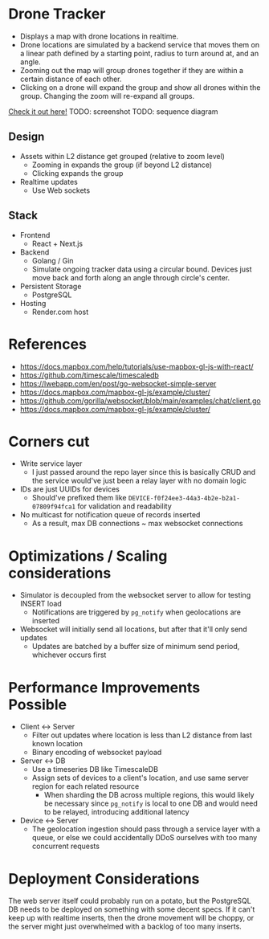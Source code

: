 # Drone Tracker

- Displays a map with drone locations in realtime.
- Drone locations are simulated by a backend service that moves them on a linear path defined by a starting point, radius to turn around at, and an angle.
- Zooming out the map will group drones together if they are within a certain distance of each other.
- Clicking on a drone will expand the group and show all drones within the group. Changing the zoom will re-expand all groups.

[Check it out here!](https://map-project-r2zv.onrender.com)
TODO: screenshot
TODO: sequence diagram

## Design
- Assets within L2 distance get grouped (relative to zoom level)
  - Zooming in expands the group (if beyond L2 distance)
  - Clicking expands the group
- Realtime updates
  - Use Web sockets

## Stack
- Frontend
  - React + Next.js
- Backend
  - Golang / Gin
  - Simulate ongoing tracker data using a circular bound. Devices just move back and forth along an angle through circle's center.
- Persistent Storage
  - PostgreSQL
- Hosting
  - Render.com host

# References
- https://docs.mapbox.com/help/tutorials/use-mapbox-gl-js-with-react/
- https://github.com/timescale/timescaledb
- https://lwebapp.com/en/post/go-websocket-simple-server
- https://docs.mapbox.com/mapbox-gl-js/example/cluster/
- https://github.com/gorilla/websocket/blob/main/examples/chat/client.go
- https://docs.mapbox.com/mapbox-gl-js/example/cluster/

# Corners cut
- Write service layer
  - I just passed around the repo layer since this is basically CRUD and the service would've just been a relay layer with no domain logic
- IDs are just UUIDs for devices
  - Should've prefixed them like `DEVICE-f0f24ee3-44a3-4b2e-b2a1-07809f94fca1` for validation and readability
- No multicast for notification queue of records inserted
  - As a result, max DB connections ~ max websocket connections

# Optimizations / Scaling considerations
- Simulator is decoupled from the websocket server to allow for testing INSERT load
  - Notifications are triggered by `pg_notify` when geolocations are inserted
- Websocket will initially send all locations, but after that it'll only send updates
  - Updates are batched by a buffer size of minimum send period, whichever occurs first

# Performance Improvements Possible
- Client <-> Server
  - Filter out updates where location is less than L2 distance from last known location
  - Binary encoding of websocket payload
- Server <-> DB
  - Use a timeseries DB like TimescaleDB
  - Assign sets of devices to a client's location, and use same server region for each related resource
    - When sharding the DB across multiple regions, this would likely be necessary since `pg_notify` is local to one DB and would need to be relayed, introducing additional latency
- Device <-> Server
  - The geolocation ingestion should pass through a service layer with a queue, or else we could accidentally DDoS ourselves with too many concurrent requests

# Deployment Considerations

The web server itself could probably run on a potato, but the PostgreSQL DB needs to be deployed on something with some decent specs.
If it can't keep up with realtime inserts, then the drone movement will be choppy, or the server might just overwhelmed with a backlog of too many inserts.
